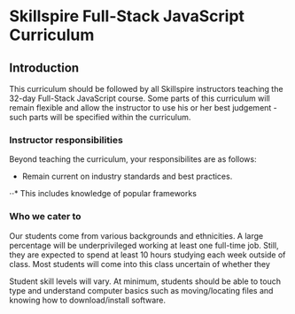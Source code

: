 # Skillspire Full-Stack JavaScript Curriculum

## Introduction

This curriculum should be followed by all Skillspire instructors teaching the 32-day Full-Stack JavaScript course. Some parts of this curriculum will remain flexible and allow the instructor to use his or her best judgement - such parts will be specified within the curriculum.  

### Instructor responsibilities

Beyond teaching the curriculum, your responsibilites are as follows:

* Remain current on industry standards and best practices. 

⋅⋅* This includes knowledge of popular frameworks


### Who we cater to
Our students come from various backgrounds and ethnicities. A large percentage will be underprivileged working at least one full-time job. Still, they are expected to spend at least 10 hours studying each week outside of class. Most students will come into this class uncertain of whether they 

Student skill levels will vary. At minimum, students should be able to touch type and understand computer basics such as moving/locating files and knowing how to download/install software. 